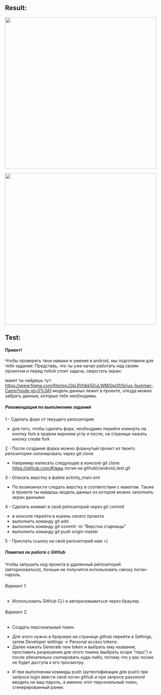 Result:
-
<img align="center" src="https://user-images.githubusercontent.com/109204462/186505485-db84ad12-5ad4-4fc5-898e-8b8b3582532c.png" height="500" /></a>

<img align="center" src="https://user-images.githubusercontent.com/109204462/186505711-2aa909f2-97d8-4c9a-ba55-b732d2bd1ed3.png" height="500" /></a>

Test:
-
#### Привет!
 
Чтобы проверить твои навыки и умения в android, мы подготовили для тебя задание:
Представь, что ты уже начал работать над своим проектом и перед тобой стоит задача, сверстать экран:

макет ты найдешь тут: https://www.figma.com/file/mnJ2kLRVhbk5DuLWMiGpOf/Sirius-Summer-Camp?node-id=0%3A1
модель данных лежит в проекте, откуда можно забрать данные, которые тебе необходимы.

##### Рекомендация по выполнению задания
1 - Сделать форк от текущего репозитория
* для того, чтобы сделать форк, необходимо перейти кликнуть на кнопку fork в правом верхнем углу и после, на странице нажать кнопку create fork

2 - После создания форка можно форкнутый проект из твоего репозитория склонировать через git clone
* Например написать следующее в консоле git clone https://github.com/#{ваш логин на github}/android_test.git

3 - Описать верстку в файле activity_main.xml 
* По возможности следать верстку в соответствии с макетом. Также в проекте ты найдешь модель данных из которой можно заполнить экран данными

4 - Сделать коммит в свой репозиторий через git commit
* в консоле перейти в корень своего проекта
* выполнить команду git add .
* выполнить команду git commit -m "Верстка старницы"
* выполнить команду git push origin master

5 - Прислать ссылку на свой репозиторий нам =)


##### Памятка по работе с GitHub
Чтобы запушить код проекта в удаленный репозиторий (авторизоваться), больше не получится использовать связку логин-пароль. 

###### Вариант 1. 
- Использовать GitHub CLI и авторизовываться через браузер. 

###### Вариант 2. 
- Создать персональный токен. 
* Для этого нужно в браузере на странице github перейти в Settings, затем Developer settings -> Personal access tokens.
* Далее нажать Generate new token и выбрать ему название, проставить разрешения для этого токена (выбрать scope "repo") и после обязательно скопировать куда-либо, потому что у вас позже не будет доступа к его просмотру. 
- И при выполнении команды push (аутентификации для push) при запросе login ввести свой логин github и при запросе password вводить не ваш пароль, а именно этот персональный токен, сгенерированный ранее.

